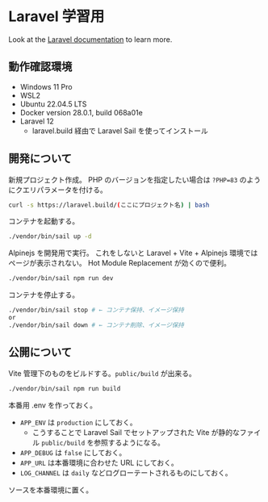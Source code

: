# Laravel 学習用

Look at the [Laravel documentation](https://laravel.com/docs) to learn more.

## 動作確認環境

- Windows 11 Pro
- WSL2
- Ubuntu 22.04.5 LTS
- Docker version 28.0.1, build 068a01e
- Laravel 12
    - laravel.build 経由で Laravel Sail を使ってインストール


## 開発について

新規プロジェクト作成。 
PHP のバージョンを指定したい場合は `?PHP=83` のようにクエリパラメータを付ける。

```bash
curl -s https://laravel.build/(ここにプロジェクト名) | bash
```

コンテナを起動する。

```bash
./vendor/bin/sail up -d
```

Alpinejs を開発用で実行。
これをしないと Laravel + Vite + Alpinejs 環境ではページが表示されない。
Hot Module Replacement が効くので便利。

```bash
./vendor/bin/sail npm run dev
```

コンテナを停止する。

```bash
./vendor/bin/sail stop # ← コンテナ保持、イメージ保持
or
./vendor/bin/sail down # ← コンテナ削除、イメージ保持
```


## 公開について

Vite 管理下のものをビルドする。`public/build` が出来る。

```bash
./vendor/bin/sail npm run build
```

本番用 .env を作っておく。

- `APP_ENV` は `production` にしておく。
    - こうすることで Laravel Sail でセットアップされた Vite が静的なファイル `public/build` を参照するようになる。
- `APP_DEBUG` は `false` にしておく。
- `APP_URL` は本番環境に合わせた URL にしておく。
- `LOG_CHANNEL` は `daily` などログローテートされるものにしておく。

ソースを本番環境に置く。


